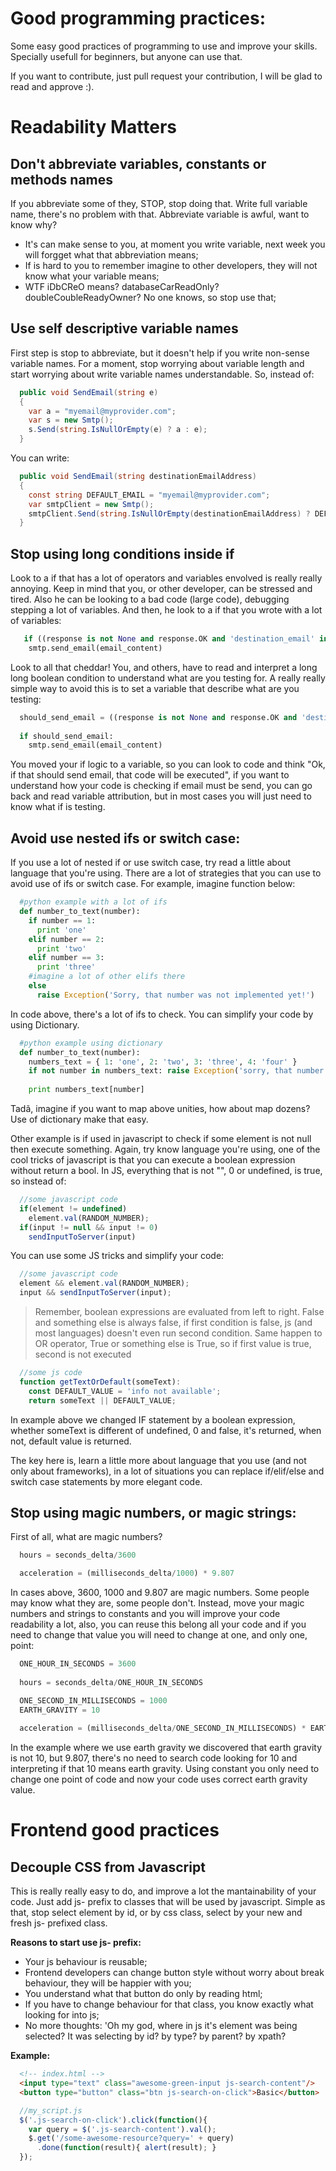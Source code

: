 # Good programming practices:
Some easy good practices of programming to use and improve your skills. Specially usefull for beginners, but anyone can use that.

If you want to contribute, just pull request your contribution, I will be glad to read and approve :).

# Readability Matters
## Don't abbreviate variables, constants or methods names
If you abbreviate some of they, STOP, stop doing that. Write full variable name, there's no problem with that. Abbreviate variable is awful, want to know why?
- It's can make sense to you, at moment you write variable, next week you will forgget what that abbreviation means;
- If is hard to you to remember imagine to other developers, they will not know what your variable means;
- WTF iDbCReO means? databaseCarReadOnly? doubleCoubleReadyOwner? No one knows, so stop use that;

## Use self descriptive variable names
First step is stop to abbreviate, but it doesn't help if you write non-sense variable names. For a moment, stop worrying about variable length and start worrying about write variable names understandable. So, instead of:
```csharp
  public void SendEmail(string e)
  {
    var a = "myemail@myprovider.com";
    var s = new Smtp();
    s.Send(string.IsNullOrEmpty(e) ? a : e);
  }
```
You can write:
```csharp
  public void SendEmail(string destinationEmailAddress)
  {
    const string DEFAULT_EMAIL = "myemail@myprovider.com";
    var smtpClient = new Smtp();
    smtpClient.Send(string.IsNullOrEmpty(destinationEmailAddress) ? DEFAULT_EMAIL : destinationEmailAddress)
  }
```

## Stop using long conditions inside if
Look to a if that has a lot of operators and variables envolved is really really annoying. Keep in mind that you, or other developer, can be stressed and tired. Also he can be looking to a bad code (large code), debugging stepping a lot of variables. And then, he look to a if that you wrote with a lot of variables:
```python
   if ((response is not None and response.OK and 'destination_email' in response and response['destination_email']) or DEFAULT_DESTINATION_EMAIL) and config.send_email and client.want_receive_email:
    smtp.send_email(email_content)
```
Look to all that cheddar! You, and others, have to read and interpret a long long boolean condition to understand what are you testing for. A really really simple way to avoid this is to set a variable that describe what are you testing:
```python
  should_send_email = ((response is not None and response.OK and 'destination_email' in response and response['destination_email']) or DEFAULT_DESTINATION_EMAIL) and config.send_email and client.want_receive_email
  
  if should_send_email:
    smtp.send_email(email_content)
```
You moved your if logic to a variable, so you can look to code and think "Ok, if that should send email, that code will be executed", if you want to understand how your code is checking if email must be send, you can go back and read variable attribution, but in most cases you will just need to know what if is testing.

## Avoid use nested ifs or switch case:
If you use a lot of nested if or use switch case, try read a little about language that you're using. There are a lot of strategies that you can use to avoid use of ifs or switch case. For example, imagine function below:
```python
  #python example with a lot of ifs
  def number_to_text(number):
    if number == 1:
      print 'one'
    elif number == 2:
      print 'two'
    elif number == 3:
      print 'three'
    #imagine a lot of other elifs there
    else
      raise Exception('Sorry, that number was not implemented yet!')
```
In code above, there's a lot of ifs to check. You can simplify your code by using Dictionary.
```python
  #python example using dictionary
  def number_to_text(number):
    numbers_text = { 1: 'one', 2: 'two', 3: 'three', 4: 'four' }
    if not number in numbers_text: raise Exception('sorry, that number was not implemented yet!')
    
    print numbers_text[number]
```
Tadã, imagine if you want to map above unities, how about map dozens? Use of dictionary make that easy.

Other example is if used in javascript to check if some element is not null then execute something. Again, try know language you're using, one of the cool tricks of javascript is that you can execute a boolean expression without return a bool.
In JS, everything that is not "", 0 or undefined, is true, so instead of:
```javascript
  //some javascript code
  if(element != undefined) 
    element.val(RANDOM_NUMBER);
  if(input != null && input != 0)
    sendInputToServer(input)
```
You can use some JS tricks and simplify your code:
```javascript
  //some javascript code
  element && element.val(RANDOM_NUMBER);
  input && sendInputToServer(input);
```

> Remember, boolean expressions are evaluated from left to right.
> False and something else is always false, if first condition is false, js (and most languages) doesn't even run second condition.
> Same happen to OR operator, True or something else is True, so if first value is true, second is not executed
```javascript
  //some js code
  function getTextOrDefault(someText):
    const DEFAULT_VALUE = 'info not available';
    return someText || DEFAULT_VALUE;
 ```
 In example above we changed IF statement by a boolean expression, whether someText is different of undefined, 0 and false, it's returned, when not, default value is returned.
 
The key here is, learn a little more about language that you use (and not only about frameworks), in a lot of situations you can replace if/elif/else and switch case statements by more elegant code.

## Stop using magic numbers, or magic strings:
First of all, what are magic numbers?
```python
  hours = seconds_delta/3600
```
```python
  acceleration = (milliseconds_delta/1000) * 9.807
```
In cases above, 3600, 1000 and 9.807 are magic numbers. Some people may know what they are, some people don't. Instead, move your magic numbers and strings to constants and you will improve your code readability a lot, also, you can reuse this belong all your code and if you need to change that value you will need to change at one, and only one, point:
```python
  ONE_HOUR_IN_SECONDS = 3600
  
  hours = seconds_delta/ONE_HOUR_IN_SECONDS
```
```python
  ONE_SECOND_IN_MILLISECONDS = 1000
  EARTH_GRAVITY = 10
  
  acceleration = (milliseconds_delta/ONE_SECOND_IN_MILLISECONDS) * EARTH_GRAVITY
```
In the example where we use earth gravity we discovered that earth gravity is not 10, but 9.807, there's no need to search code looking for 10 and interpreting if that 10 means earth gravity. Using constant you only need to change one point of code and now your code uses correct earth gravity value.

# Frontend good practices
## Decouple CSS from Javascript
This is really really easy to do, and improve a lot the mantainability of your code. Just add js- prefix to classes that will be used by javascript. Simple as that, stop select element by id, or by css class, select by your new and fresh js- prefixed class.

**Reasons to start use js- prefix:**
  - Your js behaviour is reusable;
  - Frontend developers can change button style without worry about break behaviour, they will be happier with you;
  - You understand what that button do only by reading html;
  - If you have to change behaviour for that class, you know exactly what looking for into js;
  - No more thoughts: 'Oh my god, where in js it's element was being selected? It was selecting by id? by type? by parent? by xpath?

**Example:**

```html
  <!-- index.html -->
  <input type="text" class="awesome-green-input js-search-content"/>
  <button type="button" class="btn js-search-on-click">Basic</button>
```
```javascript
  //my_script.js
  $('.js-search-on-click').click(function(){
    var query = $('.js-search-content').val();
    $.get('/some-awesome-resource?query=' + query)
      .done(function(result){ alert(result); }
  });
```
